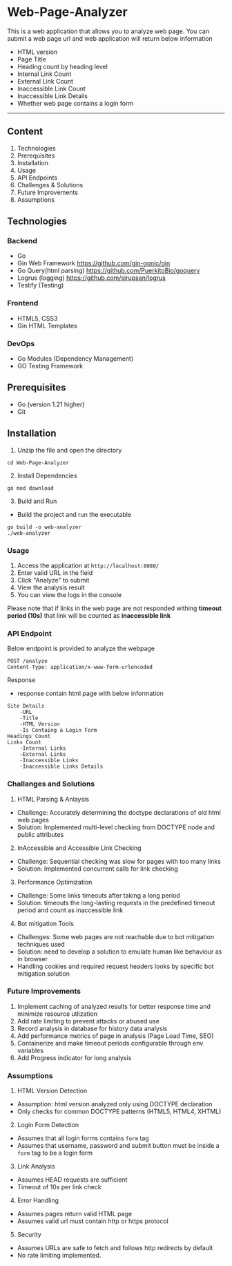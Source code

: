 # Web-Page-Analyzer
This is a web application that allows you to analyze web page. You can submit a web page url and web application will return below information

- HTML version
- Page Title
- Heading count by heading level
- Internal Link Count
- External Link Count
- Inaccessible Link Count
- Inaccessible Link Details
- Whether web page contains a login form

---
## Content
1. Technologies
2. Prerequisites
3. Installation
4. Usage
5. API Endpoints
6. Challenges & Solutions
7. Future Improvements
8. Assumptions

## Technologies

### Backend
- Go
- Gin Web Framework https://github.com/gin-gonic/gin
- Go Query(html parsing) https://github.com/PuerkitoBio/goquery
- Logrus (logging) https://github.com/sirupsen/logrus
- Testify (Testing) 

### Frontend
- HTML5, CSS3
- Gin HTML Templates

### DevOps
- Go Modules (Dependency Management)
- GO Testing Framework

## Prerequisites
- Go (version 1.21 higher)
- Git

## Installation
1. Unzip the file and open the directory
```
cd Web-Page-Analyzer
```
2. Install Dependencies
```
go mod download
```

3. Build and Run


 - Build the project and run the executable
```
go build -o web-analyzer
./web-analyzer
```

### Usage
1. Access the application at ```http://localhost:8080/```
2. Enter valid URL in the field
3. Click "Analyze" to submit
4. View the analysis result
5. You can view the logs in the console

Please note that if links in the web page are not responded withing **timeout period (10s)** that link will be counted as **inaccessible link**

### API Endpoint
Below endpoint is provided to analyze the webpage
``` 
POST /analyze
Content-Type: application/x-www-form-urlencoded
```
Response
- response contain html page with below information
``` 
Site Details
    -URL
    -Title
    -HTML Version
    -Is Containg a Login Form
Headings Count
Links Count
    -Internal Links
    -External Links
    -Inaccessible Links
    -Inaccessible Links Details
```
### Challanges and Solutions
1. HTML Parsing & Anlaysis
- Challenge: Accurately determining the doctype declarations of old html web pages
- Solution: Implemented multi-level checking from DOCTYPE node and public attributes
2. InAccessible and Accessible Link Checking
 - Challenge: Sequential checking was slow for pages with too many links
 - Solution: Implemented concurrent calls for link checking
3. Performance Optimization
- Challenge: Some links timeouts after taking a long period
- Solution: timeouts the long-lasting requests in the predefined timeout period and count as inaccessible link
4. Bot mitigation Tools
- Challenges: Some web pages are not reachable due to bot mitigation techniques used
- Solution: need to develop a solution to emulate human like behaviour as in browser 
- Handling cookies and required request headers looks by specific bot mitigation solution

### Future Improvements
1. Implement caching of analyzed results for better response time and minimize resource utlization
2. Add rate limiting to prevent attacks or abused use
3. Record analysis in database for history data analysis
4. Add performance metrics of page in analysis (Page Load Time, SEO)
5. Containerize and make timeout periods configurable through env variables
6. Add Progress indicator for long analysis

### Assumptions
1. HTML Version Detection
 - Assumption: html version analyzed only using DOCTYPE declaration
 - Only checks for common DOCTYPE patterns (HTML5, HTML4, XHTML)
2. Login Form Detection
- Assumes that all login forms contains ```form``` tag
- Assumes that username, password and submit button must be inside a ```form``` tag to be a login form
3. Link Analysis
- Assumes HEAD requests are sufficient
- Timeout of 10s per link check
4. Error Handling
- Assumes pages return valid HTML page
- Assumes valid url must contain http or https protocol
5. Security
- Assumes URLs are safe to fetch and follows http redirects by default
- No rate limiting implemented.
